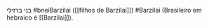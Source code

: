 בני ברזילי
#bneiBarzilai ([[filhos de Barzilai]])
#Barzilai (Brasileiro em hebraico é [[Barzilai]]).